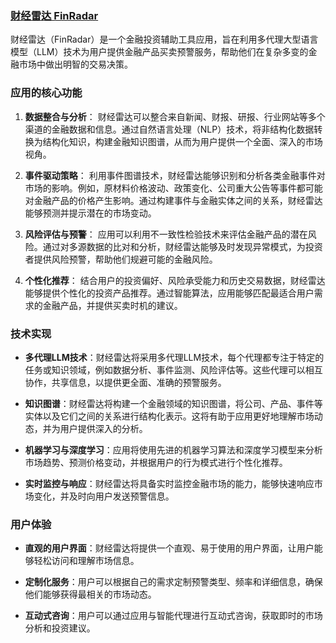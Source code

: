 ### [财经雷达 FinRadar](https://github.com/ten2net/FinRadar/)

财经雷达（FinRadar）是一个金融投资辅助工具应用，旨在利用多代理大型语言模型（LLM）技术为用户提供金融产品买卖预警服务，帮助他们在复杂多变的金融市场中做出明智的交易决策。

### 应用的核心功能

1. **数据整合与分析**：
   财经雷达可以整合来自新闻、财报、研报、行业网站等多个渠道的金融数据和信息。通过自然语言处理（NLP）技术，将非结构化数据转换为结构化知识，构建金融知识图谱，从而为用户提供一个全面、深入的市场视角。

2. **事件驱动策略**：
   利用事件图谱技术，财经雷达能够识别和分析各类金融事件对市场的影响。例如，原材料价格波动、政策变化、公司重大公告等事件都可能对金融产品的价格产生影响。通过构建事件与金融实体之间的关系，财经雷达能够预测并提示潜在的市场变动。

3. **风险评估与预警**：
   应用可以利用不一致性检验技术来评估金融产品的潜在风险。通过对多源数据的比对和分析，财经雷达能够及时发现异常模式，为投资者提供风险预警，帮助他们规避可能的金融风险。

4. **个性化推荐**：
   结合用户的投资偏好、风险承受能力和历史交易数据，财经雷达能够提供个性化的投资产品推荐。通过智能算法，应用能够匹配最适合用户需求的金融产品，并提供买卖时机的建议。

### 技术实现

- **多代理LLM技术**：财经雷达将采用多代理LLM技术，每个代理都专注于特定的任务或知识领域，例如数据分析、事件监测、风险评估等。这些代理可以相互协作，共享信息，以提供更全面、准确的预警服务。

- **知识图谱**：财经雷达将构建一个金融领域的知识图谱，将公司、产品、事件等实体以及它们之间的关系进行结构化表示。这将有助于应用更好地理解市场动态，并为用户提供深入的分析。

- **机器学习与深度学习**：应用将使用先进的机器学习算法和深度学习模型来分析市场趋势、预测价格变动，并根据用户的行为模式进行个性化推荐。

- **实时监控与响应**：财经雷达将具备实时监控金融市场的能力，能够快速响应市场变化，并及时向用户发送预警信息。

### 用户体验

- **直观的用户界面**：财经雷达将提供一个直观、易于使用的用户界面，让用户能够轻松访问和理解市场信息。

- **定制化服务**：用户可以根据自己的需求定制预警类型、频率和详细信息，确保他们能够获得最相关的市场动态。

- **互动式咨询**：用户可以通过应用与智能代理进行互动式咨询，获取即时的市场分析和投资建议。
